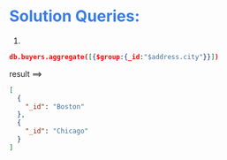 <h1 style="color:#397ce7">Solution Queries:</h1>

1.

```json
db.buyers.aggregate([{$group:{_id:"$address.city"}}])

```

result ==>

```json
[
  {
    "_id": "Boston"
  },
  {
    "_id": "Chicago"
  }
]
```
